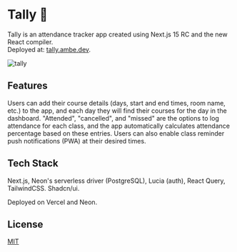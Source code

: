 # Tally 📆

Tally is an attendance tracker app created using Next.js 15 RC and the new React compiler. <br> Deployed at: [tally.ambe.dev](https://tally.ambe.dev/).

![tally](https://github.com/ammarmbe/tally/assets/117791580/340ec835-08dc-49bf-868c-cb2fe21e1158)

## Features

Users can add their course details (days, start and end times, room name, etc.) to the app, and each day they will find their courses for the day in the dashboard. "Attended", "cancelled", and "missed" are the options to log attendance for each class, and the app automatically calculates attendance percentage based on these entries. Users can also enable class reminder push notifications (PWA) at their desired times.

## Tech Stack

Next.js, Neon's serverless driver (PostgreSQL), Lucia (auth), React Query, TailwindCSS. Shadcn/ui.

Deployed on Vercel and Neon.

## License

[MIT](https://choosealicense.com/licenses/mit/)
